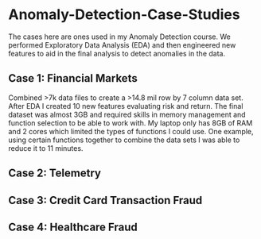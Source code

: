 # Anomaly-Detection-Case-Studies
The cases here are ones used in my Anomaly Detection course. We performed Exploratory Data Analysis (EDA) and 
then engineered new features to aid in the final analysis to detect anomalies in the data.

## Case 1: Financial Markets
Combined >7k data files to create a >14.8 mil row by 7 column data set. After EDA I created 10 new features evaluating risk and return. The final dataset was almost 3GB and required skills in memory management and function selection to be able to work with. My laptop only has 8GB of RAM and 2 cores which limited the types of functions I could use. One example, using certain functions together to combine the data sets I was able to reduce it to 11 minutes.

## Case 2: Telemetry

## Case 3: Credit Card Transaction Fraud

## Case 4: Healthcare Fraud
